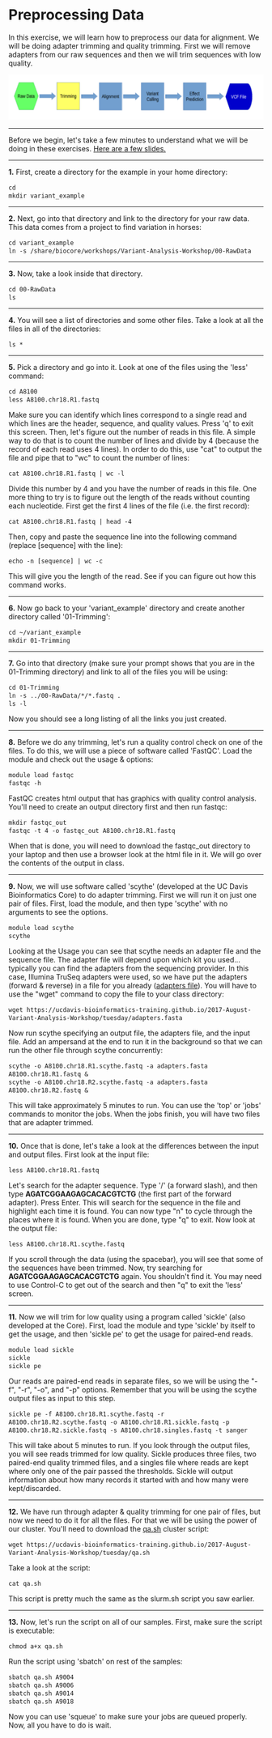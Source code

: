 Preprocessing Data
===================

In this exercise, we will learn how to preprocess our data for alignment. We will be doing adapter trimming and quality trimming. First we will remove adapters from our raw sequences and then we will trim sequences with low quality.

![fc02](fc02.png)

---

Before we begin, let's take a few minutes to understand what we will be doing in these exercises. 
[Here are a few slides.](ReadPreproc.pdf)

---

**1\.** First, create a directory for the example in your home directory:

    cd
    mkdir variant_example

---

**2\.** Next, go into that directory and link to the directory for your raw data. This data comes from a project to find variation in horses:

    cd variant_example
    ln -s /share/biocore/workshops/Variant-Analysis-Workshop/00-RawData

---

**3\.** Now, take a look inside that directory.

    cd 00-RawData
    ls

--- 

**4\.** You will see a list of directories and some other files. Take a look at all the files in all of the directories:

    ls *

---

**5\.** Pick a directory and go into it. Look at one of the files using the 'less' command:

    cd A8100
    less A8100.chr18.R1.fastq

Make sure you can identify which lines correspond to a single read and which lines are the header, sequence, and quality values. Press 'q' to exit this screen. Then, let's figure out the number of reads in this file. A simple way to do that is to count the number of lines and divide by 4 (because the record of each read uses 4 lines). In order to do this, use "cat" to output the file and pipe that to "wc" to count the number of lines:

    cat A8100.chr18.R1.fastq | wc -l

Divide this number by 4 and you have the number of reads in this file. One more thing to try is to figure out the length of the reads without counting each nucleotide. First get the first 4 lines of the file (i.e. the first record):

    cat A8100.chr18.R1.fastq | head -4

Then, copy and paste the sequence line into the following command (replace [sequence] with the line):

    echo -n [sequence] | wc -c

This will give you the length of the read. See if you can figure out how this command works.

---

**6\.** Now go back to your 'variant_example' directory and create another directory called '01-Trimming':

    cd ~/variant_example
    mkdir 01-Trimming

---

**7\.** Go into that directory (make sure your prompt shows that you are in the 01-Trimming directory) and link to all of the files you will be using:

    cd 01-Trimming
    ln -s ../00-RawData/*/*.fastq .
    ls -l

Now you should see a long listing of all the links you just created.

---

**8\.** Before we do any trimming, let's run a quality control check on one of the files. To do this, we will use a piece of software called 'FastQC'. Load the module and check out the usage & options:

    module load fastqc
    fastqc -h

FastQC creates html output that has graphics with quality control analysis. You'll need to create an output directory first and then run fastqc:

    mkdir fastqc_out
    fastqc -t 4 -o fastqc_out A8100.chr18.R1.fastq

When that is done, you will need to download the fastqc_out directory to your laptop and then use a browser look at the html file in it. We will go over the contents of the output in class.

---

**9\.** Now, we will use software called 'scythe' (developed at the UC Davis Bioinformatics Core) to do adapter trimming. First we will run it on just one pair of files. First, load the module, and then type 'scythe' with no arguments to see the options.

    module load scythe
    scythe

Looking at the Usage you can see that scythe needs an adapter file and the sequence file. The adapter file will depend upon which kit you used... typically you can find the adapters from the sequencing provider. In this case, Illumina TruSeq adapters were used, so we have put the adapters (forward & reverse) in a file for you already ([adapters file](adapters.fasta)). You will have to use the "wget" command to copy the file to your class directory:

    wget https://ucdavis-bioinformatics-training.github.io/2017-August-Variant-Analysis-Workshop/tuesday/adapters.fasta

Now run scythe specifying an output file, the adapters file, and the input file. Add an ampersand at the end to run it in the background so that we can run the other file through scythe concurrently:

    scythe -o A8100.chr18.R1.scythe.fastq -a adapters.fasta A8100.chr18.R1.fastq &
    scythe -o A8100.chr18.R2.scythe.fastq -a adapters.fasta A8100.chr18.R2.fastq &

This will take approximately 5 minutes to run. You can use the 'top' or 'jobs' commands to monitor the jobs. When the jobs finish, you will have two files that are adapter trimmed.

---

**10\.** Once that is done, let's take a look at the differences between the input and output files. First look at the input file:

    less A8100.chr18.R1.fastq

Let's search for the adapter sequence. Type '/' (a forward slash), and then type **AGATCGGAAGAGCACACGTCTG** (the first part of the forward adapter). Press Enter. This will search for the sequence in the file and highlight each time it is found. You can now type "n" to cycle through the places where it is found. When you are done, type "q" to exit. Now look at the output file:

    less A8100.chr18.R1.scythe.fastq

If you scroll through the data (using the spacebar), you will see that some of the sequences have been trimmed. Now, try searching for **AGATCGGAAGAGCACACGTCTG** again. You shouldn't find it. You may need to use Control-C to get out of the search and then "q" to exit the 'less' screen.

---

**11\.** Now we will trim for low quality using a program called 'sickle' (also developed at the Core). First, load the module and type 'sickle' by itself to get the usage, and then 'sickle pe' to get the usage for paired-end reads.

    module load sickle
    sickle
    sickle pe

Our reads are paired-end reads in separate files, so we will be using the "-f", "-r", "-o", and "-p" options. Remember that you will be using the scythe output files as input to this step.

    sickle pe -f A8100.chr18.R1.scythe.fastq -r A8100.chr18.R2.scythe.fastq -o A8100.chr18.R1.sickle.fastq -p A8100.chr18.R2.sickle.fastq -s A8100.chr18.singles.fastq -t sanger

This will take about 5 minutes to run. If you look through the output files, you will see reads trimmed for low quality. Sickle produces three files, two paired-end quality trimmed files, and a singles file where reads are kept where only one of the pair passed the thresholds. Sickle will output information about how many records it started with and how many were kept/discarded.

---

**12\.** We have run through adapter & quality trimming for one pair of files, but now we need to do it for all the files. For that we will be using the power of our cluster. You'll need to download the [qa.sh](qa.sh) cluster script:

    wget https://ucdavis-bioinformatics-training.github.io/2017-August-Variant-Analysis-Workshop/tuesday/qa.sh

Take a look at the script:

    cat qa.sh

This script is pretty much the same as the slurm.sh script you saw earlier.

---

**13\.** Now, let's run the script on all of our samples. First, make sure the script is executable:

    chmod a+x qa.sh
    
Run the script using 'sbatch' on rest of the samples:

    sbatch qa.sh A9004
    sbatch qa.sh A9006
    sbatch qa.sh A9014
    sbatch qa.sh A9018

Now you can use 'squeue' to make sure your jobs are queued properly. Now, all you have to do is wait.
